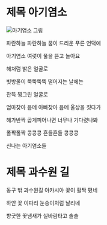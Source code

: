 # 제목 아기염소
![아기염소 그림](./baby-goat.PNG)

파란하늘 파란하늘 꿈이 드리운 푸른 언덕에

아기염소 여럿이 풀을 뜯고 놀아요

해처럼 밝은 얼굴로

빗방울이 뚝뚝뚝뚝 떨어지는 날에는

잔뜩 찡그린 얼굴로

엄마찾아 음메 아빠찾아 음메 울상을 짓다가

해가반짝 곱게피어나면 너무나 기다렸나봐

폴짝폴짝 콩콩콩 흔들흔들 콩콩콩

신나는 아기염소들

# 제목 과수원 길
동구 밖 과수원길 아카시아 꽃이 활짝 폈네

하얀 꽃 이파리 눈송이처럼 날리네

향긋한 꽃냄새가 실바람타고 솔솔


